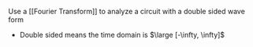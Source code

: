 Use a [[Fourier Transform]] to analyze a circuit with a double sided wave form
- Double sided means the time domain is $\large [-\infty, \infty]$ 

